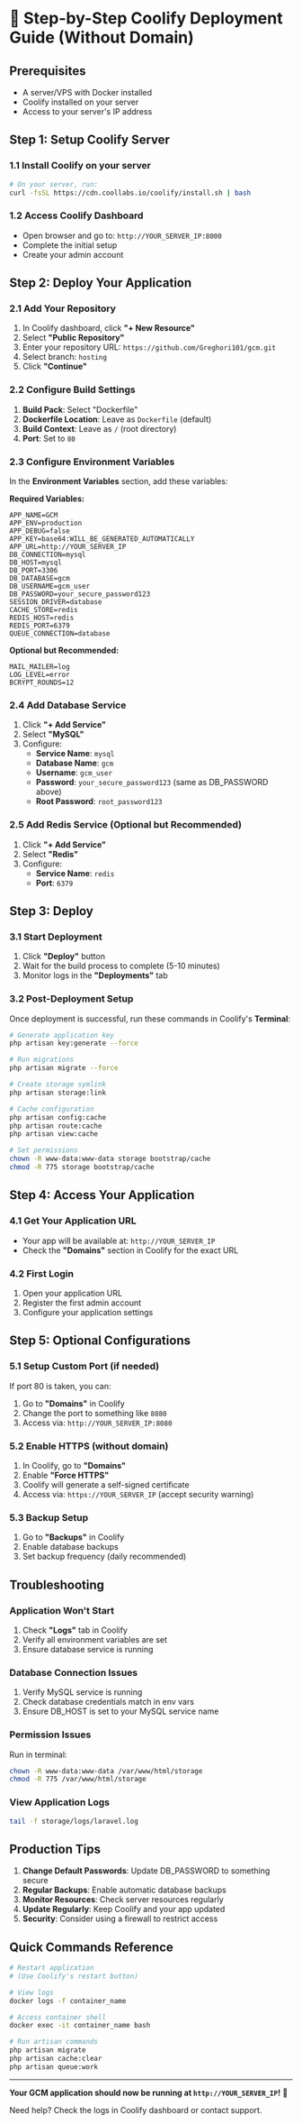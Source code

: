 # 🚀 Step-by-Step Coolify Deployment Guide (Without Domain)

## Prerequisites
- A server/VPS with Docker installed
- Coolify installed on your server
- Access to your server's IP address

## Step 1: Setup Coolify Server

### 1.1 Install Coolify on your server
```bash
# On your server, run:
curl -fsSL https://cdn.coollabs.io/coolify/install.sh | bash
```

### 1.2 Access Coolify Dashboard
- Open browser and go to: `http://YOUR_SERVER_IP:8000`
- Complete the initial setup
- Create your admin account

## Step 2: Deploy Your Application

### 2.1 Add Your Repository
1. In Coolify dashboard, click **"+ New Resource"**
2. Select **"Public Repository"**
3. Enter your repository URL: `https://github.com/Greghori101/gcm.git`
4. Select branch: `hosting`
5. Click **"Continue"**

### 2.2 Configure Build Settings
1. **Build Pack**: Select "Dockerfile"
2. **Dockerfile Location**: Leave as `Dockerfile` (default)
3. **Build Context**: Leave as `/` (root directory)
4. **Port**: Set to `80`

### 2.3 Configure Environment Variables
In the **Environment Variables** section, add these variables:

**Required Variables:**
```
APP_NAME=GCM
APP_ENV=production
APP_DEBUG=false
APP_KEY=base64:WILL_BE_GENERATED_AUTOMATICALLY
APP_URL=http://YOUR_SERVER_IP
DB_CONNECTION=mysql
DB_HOST=mysql
DB_PORT=3306
DB_DATABASE=gcm
DB_USERNAME=gcm_user
DB_PASSWORD=your_secure_password123
SESSION_DRIVER=database
CACHE_STORE=redis
REDIS_HOST=redis
REDIS_PORT=6379
QUEUE_CONNECTION=database
```

**Optional but Recommended:**
```
MAIL_MAILER=log
LOG_LEVEL=error
BCRYPT_ROUNDS=12
```

### 2.4 Add Database Service
1. Click **"+ Add Service"**
2. Select **"MySQL"**
3. Configure:
   - **Service Name**: `mysql`
   - **Database Name**: `gcm`
   - **Username**: `gcm_user`
   - **Password**: `your_secure_password123` (same as DB_PASSWORD above)
   - **Root Password**: `root_password123`

### 2.5 Add Redis Service (Optional but Recommended)
1. Click **"+ Add Service"**
2. Select **"Redis"**
3. Configure:
   - **Service Name**: `redis`
   - **Port**: `6379`

## Step 3: Deploy

### 3.1 Start Deployment
1. Click **"Deploy"** button
2. Wait for the build process to complete (5-10 minutes)
3. Monitor logs in the **"Deployments"** tab

### 3.2 Post-Deployment Setup
Once deployment is successful, run these commands in Coolify's **Terminal**:

```bash
# Generate application key
php artisan key:generate --force

# Run migrations
php artisan migrate --force

# Create storage symlink
php artisan storage:link

# Cache configuration
php artisan config:cache
php artisan route:cache
php artisan view:cache

# Set permissions
chown -R www-data:www-data storage bootstrap/cache
chmod -R 775 storage bootstrap/cache
```

## Step 4: Access Your Application

### 4.1 Get Your Application URL
- Your app will be available at: `http://YOUR_SERVER_IP`
- Check the **"Domains"** section in Coolify for the exact URL

### 4.2 First Login
1. Open your application URL
2. Register the first admin account
3. Configure your application settings

## Step 5: Optional Configurations

### 5.1 Setup Custom Port (if needed)
If port 80 is taken, you can:
1. Go to **"Domains"** in Coolify
2. Change the port to something like `8080`
3. Access via: `http://YOUR_SERVER_IP:8080`

### 5.2 Enable HTTPS (without domain)
1. In Coolify, go to **"Domains"**
2. Enable **"Force HTTPS"**
3. Coolify will generate a self-signed certificate
4. Access via: `https://YOUR_SERVER_IP` (accept security warning)

### 5.3 Backup Setup
1. Go to **"Backups"** in Coolify
2. Enable database backups
3. Set backup frequency (daily recommended)

## Troubleshooting

### Application Won't Start
1. Check **"Logs"** tab in Coolify
2. Verify all environment variables are set
3. Ensure database service is running

### Database Connection Issues
1. Verify MySQL service is running
2. Check database credentials match in env vars
3. Ensure DB_HOST is set to your MySQL service name

### Permission Issues
Run in terminal:
```bash
chown -R www-data:www-data /var/www/html/storage
chmod -R 775 /var/www/html/storage
```

### View Application Logs
```bash
tail -f storage/logs/laravel.log
```

## Production Tips

1. **Change Default Passwords**: Update DB_PASSWORD to something secure
2. **Regular Backups**: Enable automatic database backups
3. **Monitor Resources**: Check server resources regularly
4. **Update Regularly**: Keep Coolify and your app updated
5. **Security**: Consider using a firewall to restrict access

## Quick Commands Reference

```bash
# Restart application
# (Use Coolify's restart button)

# View logs
docker logs -f container_name

# Access container shell
docker exec -it container_name bash

# Run artisan commands
php artisan migrate
php artisan cache:clear
php artisan queue:work
```

---

**Your GCM application should now be running at `http://YOUR_SERVER_IP`!** 🎉

Need help? Check the logs in Coolify dashboard or contact support.
